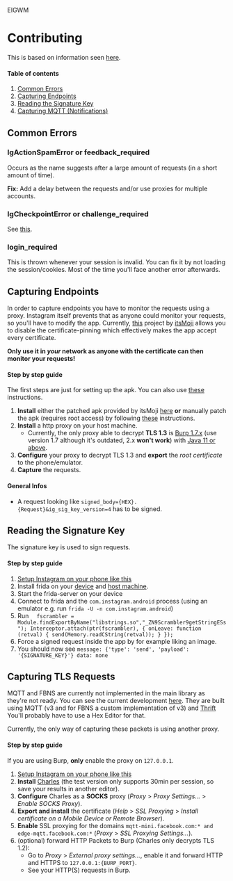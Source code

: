 EIGWM
# Contributing

This is based on information seen [here](https://github.com/mgp25/Instagram-API/wiki/Technical-information).

#### Table of contents

 1. [Common Errors](#common-errors)
 2. [Capturing Endpoints](#capturing-endpoints)
 3. [Reading the Signature Key](#reading-the-signature-key)
 4. [Capturing MQTT (Notifications)](#capturing-tls-requests)
 
## Common Errors
### IgActionSpamError or feedback_required
Occurs as the name suggests after a large amount of requests (in a short amount of time).

**Fix:** Add a delay between the requests and/or use proxies for multiple accounts.

### IgCheckpointError or challenge_required
See [this](https://github.com/dilame/instagram-private-api/blob/master/examples/checkpoint.example.ts).
 
### login_required
This is thrown whenever your session is invalid.
You can fix it by not loading the session/cookies. 
Most of the time you'll face another error afterwards.

## Capturing Endpoints

In order to capture endpoints you have to monitor the requests using a proxy.
Instagram itself prevents that as anyone could monitor your requests, so you'll have to modify the app.
Currently, [this](https://github.com/itsMoji/Instagram_SSL_Pinning) project by [itsMoji](https://github.com/itsMoji)
allows you to disable the certificate-pinning which effectively makes the app accept every certificate.

**Only use it in _your_ network as anyone with the certificate can then monitor your requests!**

#### Step by step guide
 The first steps are just for setting up the apk. You can also use [these](https://github.com/itsMoji/Instagram_SSL_Pinning#instagram-ssl-pinning) instructions.

 1. **Install** either the patched apk provided by itsMoji [here](https://github.com/itsMoji/Instagram_SSL_Pinning/tree/master/non-root)
    **or** manually patch the apk (requires root access) 
    by following [these](https://github.com/itsMoji/Instagram_SSL_Pinning#root-method) instructions.
 2. **Install** a http proxy on your host machine.
     - Currently, the only proxy able to decrypt **TLS  1.3** is [Burp 1.7.x](https://portswigger.net/burp/releasesarchive/community)
     (use version 1.7 although it's outdated, 2.x **won't work**) with [Java 11 or above](https://www.oracle.com/technetwork/java/javase/downloads/index.html).
 3. **Configure** your proxy to decrypt TLS 1.3 and **export** the *root certificate* to the phone/emulator.
 4. **Capture** the requests.
 
#### General Infos

- A request looking like `signed_body={HEX}.{Request}&ig_sig_key_version=4` has to be signed.
 
## Reading the Signature Key

The signature key is used to sign requests.

#### Step by step guide

 1. [Setup Instagram on your phone like this](#capturing-endpoints)
 2. Install frida on your [device](https://www.frida.re/docs/android/) and [host machine](https://www.frida.re/docs/installation/).
 3. Start the frida-server on your device
 4. Connect to frida and the `com.instagram.android` process (using an emulator e.g. run `frida -U -n com.instagram.android`)
 5. Run ``` 
    fscrambler = Module.findExportByName("libstrings.so","_ZN9Scrambler9getStringESs");
    Interceptor.attach(ptr(fscrambler), {
       onLeave: function (retval) {
      send(Memory.readCString(retval));
       }
    });```
 6. Force a signed request inside the app by for example liking an image.
 7. You should now see `message: {'type': 'send', 'payload': '{SIGNATURE_KEY}'} data: none`


## Capturing TLS Requests

MQTT and FBNS are currently not implemented in the main library as they're not ready.
You can see the current development [here](https://github.com/dilame/instagram-private-api/issues/845).
They are built using MQTT (v3 and for FBNS a custom implementation of v3) and [Thrift](https://thrift.apache.org/)
You'll probably have to use a Hex Editor for that.

Currently, the only way of capturing these packets is using another proxy.

#### Step by step guide

If you are using Burp, **only** enable the proxy on `127.0.0.1`.

 1. [Setup Instagram on your phone like this](#capturing-endpoints)
 2. **Install** [Charles](https://www.charlesproxy.com/download/) (the test version only supports 30min per session, so save your results in another editor).
 3. **Configure** Charles as a **SOCKS** proxy (*Proxy* > *Proxy Settings...* > *Enable SOCKS Proxy*).
 4. **Export and install** the certificate (*Help* > *SSL Proxying* > *Install certificate on a Mobile Device or Remote Browser*).
 5. **Enable** SSL proxying for the domains `mqtt-mini.facebook.com:* and edge-mqtt.facebook.com:*` (*Proxy* > *SSL Proxying Settings...*).
 6. (optional) forward HTTP Packets to Burp (Charles only decrypts TLS 1.2):
    * Go to *Proxy* > *External proxy settings...*, enable it and forward HTTP and HTTPS to `127.0.0.1:{BURP_PORT}`. 
    * See your HTTP(S) requests in Burp.
